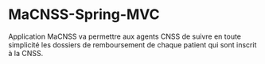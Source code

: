 # MaCNSS-Spring-MVC
Application MaCNSS va permettre aux agents CNSS de suivre en toute simplicité les dossiers de remboursement de chaque patient qui sont inscrit à la CNSS.
